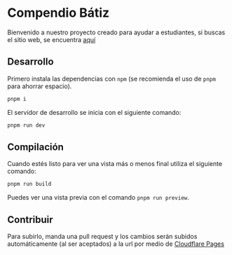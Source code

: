 # Compendio Bátiz

Bienvenido a nuestro proyecto creado para ayudar a estudiantes, si buscas el sitio web, se encuentra [aquí](https://compendio.quiqueso.com)

## Desarrollo
Primero instala las dependencias con `npm` (se recomienda el uso de `pnpm` para ahorrar espacio).

```bash
pnpm i
```
El servidor de desarrollo se inicia con el siguiente comando:

```bash
pnpm run dev
```

## Compilación

Cuando estés listo para ver una vista más o menos final utiliza el siguiente comando:
```bash
pnpm run build
```
Puedes ver una vista previa con el comando `pnpm run preview`.
## Contribuir
Para subirlo, manda una pull request y los cambios serán subidos automáticamente (al ser aceptados) a la url por medio de [Cloudflare Pages](https://pages.cloudflare.com/)
